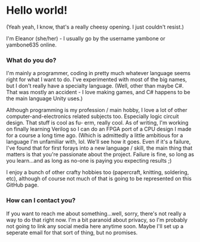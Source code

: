 # Hello world!

(Yeah yeah, I know, that's a really cheesy opening. I just couldn't resist.)

I'm Eleanor (she/her) - I usually go by the username yambone or yambone635 online.

### What do you do?

I'm mainly a programmer, coding in pretty much whatever language seems right for what I want to do. I've experimented with most of the big names, but I don't really have a specialty language. (Well, other than maybe C#. That was mostly an accident - I love making games, and C# happens to be the main language Unity uses.)

Although programming is my profession / main hobby, I love a lot of other computer-and-electronics related subjects too. Especially logic circuit design. That stuff is cool as fu- erm, really cool. As of writing, I'm working on finally learning Verilog so I can do an FPGA port of a CPU design I made for a course a long time ago. (Which is admittedly a little ambitious for a language I'm unfamiliar with, lol. We'll see how it goes. Even if it's a failure, I've found that for first forays into a new language / skill, the main thing that matters is that you're passionate about the project. Failure is fine, so long as you learn...and as long as no-one is paying you expecting results ;)

I enjoy a bunch of other crafty hobbies too (papercraft, knitting, soldering, etc), although of course not much of that is going to be represented on this GitHub page.

### How can I contact you?

If you want to reach me about something...well, sorry, there's not really a way to do that right now. I'm a bit paranoid about privacy, so I'm probably not going to link any social media here anytime soon. Maybe I'll set up a seperate email for that sort of thing, but no promises.
